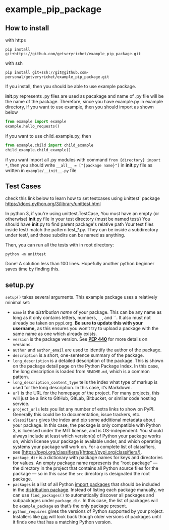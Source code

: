 # example_pip_package

## How to install
with https
```
pip install git+https://github.com/getveryrichet/example_pip_package.git
```
with ssh
```
pip install git+ssh://git@github.com-personal/getveryrichet/example_pip_package.git

```


If you install, then you should be able to use example package.

__init__.py represents .py files are used as pacakage and name of .py file will be the name of the package.
Therefore, since you have example.py in example directory, if you want to use example, then you should import as shown below
```python
from example import example
example.hello_requests()
```

if you want to use child_example.py, then
```python
from example.child import child_example
child_example.child_example()
```

if you want import all .py modules with command `from {directory} import *`,
then you should write `__all__ = ["{package name}"]` in __init__.py file as written in `example/__init__.py` file

## Test Cases
check this link below to learn how to set testcases using ùnittest` package
https://docs.python.org/3/library/unittest.html

In python 3, if you're using unittest.TestCase, You must have an empty (or otherwise) __init__.py file in your test directory (must be named test/)
You should have __init__.py to find parent package's relative path
Your test files inside test/ match the pattern test_*.py. They can be inside a subdirectory under test/, and those subdirs can be named as anything.

Then, you can run all the tests with in root directory:
```
python -m unittest
```
Done! A solution less than 100 lines. Hopefully another python beginner saves time by finding this.

## setup.py
`setup()` takes several arguments. This example package uses a relatively minimal set:

- `name` is the *distribution name* of your package. This can be any name as long as it only contains letters, numbers, `_` , and ``. It also must not already be taken on pypi.org. **Be sure to update this with your username,** as this ensures you won’t try to upload a package with the same name as one which already exists.
- `version` is the package version. See **[PEP 440](https://www.python.org/dev/peps/pep-0440)** for more details on versions.
- `author` and `author_email` are used to identify the author of the package.
- `description` is a short, one-sentence summary of the package.
- `long_description` is a detailed description of the package. This is shown on the package detail page on the Python Package Index. In this case, the long description is loaded from `README.md`, which is a common pattern.
- `long_description_content_type` tells the index what type of markup is used for the long description. In this case, it’s Markdown.
- `url` is the URL for the homepage of the project. For many projects, this will just be a link to GitHub, GitLab, Bitbucket, or similar code hosting service.
- `project_urls` lets you list any number of extra links to show on PyPI. Generally this could be to documentation, issue trackers, etc.
- `classifiers` gives the index and [pip](https://packaging.python.org/en/latest/key_projects/#pip) some additional metadata about your package. In this case, the package is only compatible with Python 3, is licensed under the MIT license, and is OS-independent. You should always include at least which version(s) of Python your package works on, which license your package is available under, and which operating systems your package will work on. For a complete list of classifiers, see [https://pypi.org/classifiers/](https://pypi.org/classifiers/).
- `package_dir` is a dictionary with package names for keys and directories for values. An empty package name represents the “root package” — the directory in the project that contains all Python source files for the package — so in this case the `src` directory is designated the root package.
- `packages` is a list of all Python [import packages](https://packaging.python.org/en/latest/glossary/#term-Import-Package) that should be included in the [distribution package](https://packaging.python.org/en/latest/glossary/#term-Distribution-Package). Instead of listing each package manually, we can use `find_packages()` to automatically discover all packages and subpackages under `package_dir`. In this case, the list of packages will be `example_package` as that’s the only package present.
- `python_requires` gives the versions of Python supported by your project. Installers like [pip](https://packaging.python.org/en/latest/key_projects/#pip) will look back though older versions of packages until it finds one that has a matching Python version.
